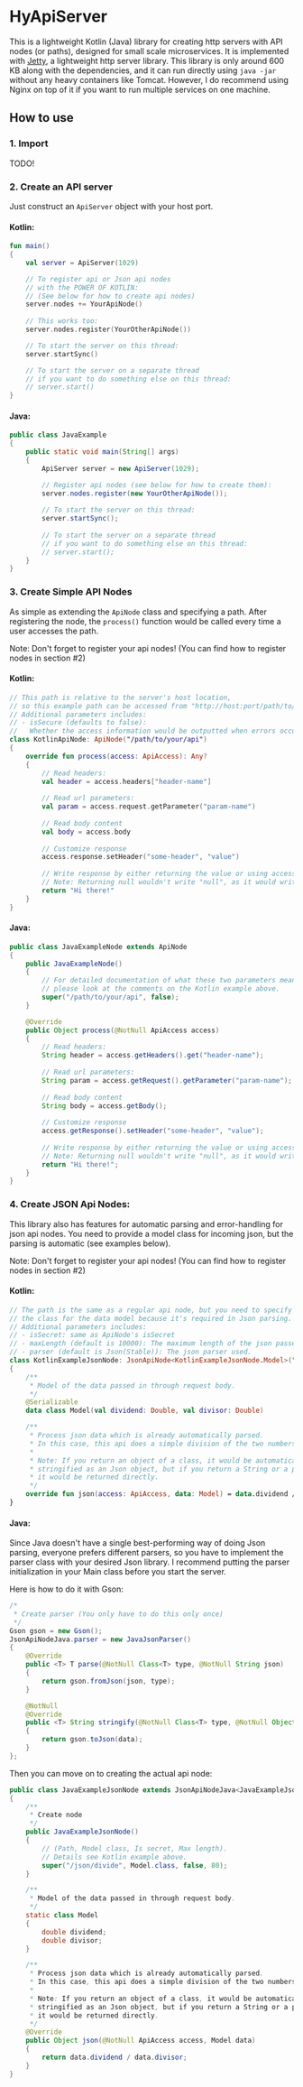# HyApiServer
This is a lightweight Kotlin (Java) library for creating http servers with API nodes (or paths), 
designed for small scale microservices.
It is implemented with [Jetty](https://www.eclipse.org/jetty/), 
a lightweight http server library.
This library is only around 600 KB along with the dependencies,
and it can run directly using `java -jar` without any heavy containers like Tomcat.
However, I do recommend using Nginx on top of it if you want to run multiple services on one machine.

## How to use

### 1. Import

TODO!

### 2. Create an API server

Just construct an `ApiServer` object with your host port.

#### Kotlin:

```kotlin
fun main()
{
    val server = ApiServer(1029)

    // To register api or Json api nodes 
    // with the POWER OF KOTLIN:
    // (See below for how to create api nodes)
    server.nodes += YourApiNode()
    
    // This works too:
    server.nodes.register(YourOtherApiNode())

    // To start the server on this thread:
    server.startSync()

    // To start the server on a separate thread 
    // if you want to do something else on this thread:
    // server.start()
}
```

#### Java:

`````Java
public class JavaExample
{
    public static void main(String[] args)
    {
        ApiServer server = new ApiServer(1029);

        // Register api nodes (see below for how to create them):
        server.nodes.register(new YourOtherApiNode());
        
        // To start the server on this thread:
        server.startSync();
    
        // To start the server on a separate thread 
        // if you want to do something else on this thread:
        // server.start();
    }
}
`````

### 3. Create Simple API Nodes

As simple as extending the `ApiNode` class and specifying a path.
After registering the node, 
the `process()` function would be called every time a user accesses the path.

Note: Don't forget to register your api nodes!
(You can find how to register nodes in section #2)

#### Kotlin:

```kotlin
// This path is relative to the server's host location, 
// so this example path can be accessed from "http://host:port/path/to/your/api"
// Additional parameters includes:
// - isSecure (defaults to false): 
//   Whether the access information would be outputted when errors occur.
class KotlinApiNode: ApiNode("/path/to/your/api")
{
    override fun process(access: ApiAccess): Any?
    {
        // Read headers:
        val header = access.headers["header-name"]
        
        // Read url parameters:
        val param = access.request.getParameter("param-name")
        
        // Read body content 
        val body = access.body
        
        // Customize response
        access.response.setHeader("some-header", "value")
        
        // Write response by either returning the value or using access.write()
        // Note: Returning null wouldn't write "null", as it would write nothing.
        return "Hi there!"
    }
}
```

#### Java:

```java
public class JavaExampleNode extends ApiNode
{
    public JavaExampleNode()
    {
        // For detailed documentation of what these two parameters mean,
        // please look at the comments on the Kotlin example above.
        super("/path/to/your/api", false);
    }

    @Override
    public Object process(@NotNull ApiAccess access)
    {
        // Read headers:
        String header = access.getHeaders().get("header-name");
        
        // Read url parameters:
        String param = access.getRequest().getParameter("param-name");
        
        // Read body content 
        String body = access.getBody();
        
        // Customize response
        access.getResponse().setHeader("some-header", "value");
        
        // Write response by either returning the value or using access.write()
        // Note: Returning null wouldn't write "null", as it would write nothing.
        return "Hi there!";
    }
}
```

### 4. Create JSON Api Nodes:

This library also has features for automatic parsing and error-handling for json api nodes.
You need to provide a model class for incoming json, but the parsing is automatic 
(see examples below).

Note: Don't forget to register your api nodes!
(You can find how to register nodes in section #2)


#### Kotlin:

```kotlin
// The path is the same as a regular api node, but you need to specify
// the class for the data model because it's required in Json parsing.
// Additional parameters includes:
// - isSecret: same as ApiNode's isSecret
// - maxLength (default is 10000): The maximum length of the json passed in.
// - parser (default is Json(Stable)): The json parser used.
class KotlinExampleJsonNode: JsonApiNode<KotlinExampleJsonNode.Model>("/json/divide", Model::class, maxLength = 80)
{
    /**
     * Model of the data passed in through request body.
     */
    @Serializable
    data class Model(val dividend: Double, val divisor: Double)

    /**
     * Process json data which is already automatically parsed. 
     * In this case, this api does a simple division of the two numbers given.
     *
     * Note: If you return an object of a class, it would be automatically 
     * stringified as an Json object, but if you return a String or a primitive,
     * it would be returned directly.
     */
    override fun json(access: ApiAccess, data: Model) = data.dividend / data.divisor
}
```

#### Java:

Since Java doesn't have a single best-performing way of doing Json parsing,
everyone prefers different parsers, 
so you have to implement the parser class with your desired Json library.
I recommend putting the parser initialization in your Main class before you start the server.

Here is how to do it with Gson:

```java
/*
 * Create parser (You only have to do this only once)
 */
Gson gson = new Gson();
JsonApiNodeJava.parser = new JavaJsonParser()
{
    @Override
    public <T> T parse(@NotNull Class<T> type, @NotNull String json)
    {
        return gson.fromJson(json, type);
    }

    @NotNull
    @Override
    public <T> String stringify(@NotNull Class<T> type, @NotNull Object data)
    {
        return gson.toJson(data);
    }
};
```

Then you can move on to creating the actual api node:

```Java
public class JavaExampleJsonNode extends JsonApiNodeJava<JavaExampleJsonNode.Model>
{
    /**
     * Create node
     */
    public JavaExampleJsonNode()
    {
        // (Path, Model class, Is secret, Max length).
        // Details see Kotlin example above.
        super("/json/divide", Model.class, false, 80);
    }

    /**
     * Model of the data passed in through request body.
     */
    static class Model
    {
        double dividend;
        double divisor;
    }

    /**
     * Process json data which is already automatically parsed. 
     * In this case, this api does a simple division of the two numbers given.
     *
     * Note: If you return an object of a class, it would be automatically 
     * stringified as an Json object, but if you return a String or a primitive,
     * it would be returned directly.
     */
    @Override
    public Object json(@NotNull ApiAccess access, Model data)
    {
        return data.dividend / data.divisor;
    }
}
```
